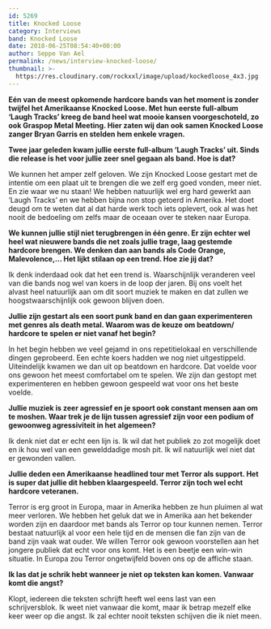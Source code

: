 ```yaml
---
id: 5269
title: Knocked Loose
category: Interviews
band: Knocked Loose
date: 2018-06-25T08:54:40+00:00
author: Seppe Van Ael
permalink: /news/interview-knocked-loose/
thumbnail: >-
  https://res.cloudinary.com/rockxxl/image/upload/kockedloose_4x3.jpg
---
```

**Eén van de meest opkomende hardcore bands van het moment is zonder twijfel het Amerikaanse Knocked Loose. Met hun eerste full-album ‘Laugh Tracks’ kreeg de band heel wat mooie kansen voorgeschoteld, zo ook Graspop Metal Meeting. Hier zaten wij dan ook samen Knocked Loose zanger Bryan Garris en stelden hem enkele vragen.**

**Twee jaar geleden kwam jullie eerste full-album ‘Laugh Tracks’ uit. Sinds die release is het voor jullie zeer snel gegaan als band. Hoe is dat?**

We kunnen het amper zelf geloven. We zijn Knocked Loose gestart met de intentie om een plaat uit te brengen die we zelf erg goed vonden, meer niet. En zie waar we nu staan! We hebben natuurlijk wel erg hard gewerkt aan ‘Laugh Tracks’ en we hebben bijna non stop getoerd in Amerika. Het doet deugd om te weten dat al dat harde werk toch iets oplevert, ook al was het nooit de bedoeling om zelfs maar de oceaan over te steken naar Europa.

**We kunnen jullie stijl niet terugbrengen in één genre. Er zijn echter wel heel wat nieuwere bands die net zoals jullie trage, laag gestemde hardcore brengen. We denken dan aan bands als Code Orange, Malevolence,… Het lijkt stilaan op een trend. Hoe zie jij dat?**

Ik denk inderdaad ook dat het een trend is. Waarschijnlijk veranderen veel van die bands nog wel van koers in de loop der jaren. Bij ons voelt het alvast heel natuurlijk aan om dit soort muziek te maken en dat zullen we hoogstwaarschijnlijk ook gewoon blijven doen.

**Jullie zijn gestart als een soort punk band en dan gaan experimenteren met genres als death metal. Waarom was de keuze om beatdown/ hardcore te spelen er niet vanaf het begin?** 

In het begin hebben we veel gejamd in ons repetitielokaal en verschillende dingen geprobeerd. Een echte koers hadden we nog niet uitgestippeld. Uiteindelijk kwamen we dan uit op beatdown en hardcore. Dat voelde voor ons gewoon het meest comfortabel om te spelen. We zijn dan gestopt met experimenteren en hebben gewoon gespeeld wat voor ons het beste voelde.

**Jullie muziek is zeer agressief en je spoort ook constant mensen aan om te moshen. Waar trek je de lijn tussen agressief zijn voor een podium of gewoonweg agressiviteit in het algemeen?** 

Ik denk niet dat er echt een lijn is. Ik wil dat het publiek zo zot mogelijk doet en ik hou wel van een gewelddadige mosh pit. Ik wil natuurlijk wel niet dat er gewonden vallen.

**Jullie deden een Amerikaanse headlined tour met Terror als support. Het is super dat jullie dit hebben klaargespeeld. Terror zijn toch wel echt hardcore veteranen.** 

Terror is erg groot in Europa, maar in Amerika hebben ze hun pluimen al wat meer verloren. We hebben het geluk dat we in Amerika aan het bekender worden zijn en daardoor met bands als Terror op tour kunnen nemen. Terror bestaat natuurlijk al voor een hele tijd en de mensen die fan zijn van de band zijn vaak wat ouder. We willen Terror ook gewoon voorstellen aan het jongere publiek dat echt voor ons komt. Het is een beetje een win-win situatie. In Europa zou Terror ongetwijfeld boven ons op de affiche staan.

**Ik las dat je schrik hebt wanneer je niet op teksten kan komen. Vanwaar komt die angst?**

Klopt, iedereen die teksten schrijft heeft wel eens last van een schrijversblok. Ik weet niet vanwaar die komt, maar ik betrap mezelf elke keer weer op die angst. Ik zal echter nooit teksten schijven die ik niet meen.

